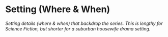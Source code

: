 # Setting (Where & When)

_Setting details (where & when) that backdrop the series. This is lengthy for Science Fiction, but shorter for a suburban housewife drama setting._
